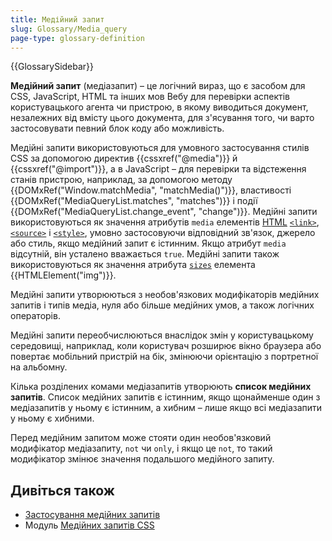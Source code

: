 ```yaml
---
title: Медійний запит
slug: Glossary/Media_query
page-type: glossary-definition
---
```


{{GlossarySidebar}}

**Медійний запит** (медіазапит) – це логічний вираз, що є засобом для CSS, JavaScript, HTML та інших мов Вебу для перевірки аспектів користувацького агента чи пристрою, в якому виводиться документ, незалежних від вмісту цього документа, для з'ясування того, чи варто застосовувати певний блок коду або можливість.

Медійні запити використовуються для умовного застосування стилів CSS за допомогою директив {{cssxref("@media")}} й {{cssxref("@import")}}, а в JavaScript – для перевірки та відстеження станів пристрою, наприклад, за допомогою методу {{DOMxRef("Window.matchMedia", "matchMedia()")}}, властивості {{DOMxRef("MediaQueryList.matches", "matches")}} і події {{DOMxRef("MediaQueryList.change_event", "change")}}. Медійні запити використовуються як значення атрибутів `media` елементів [HTML](/uk/docs/Web/HTML) [`<link>`](/uk/docs/Web/HTML/Element/link#media), [`<source>`](/uk/docs/Web/HTML/Element/source#media) і [`<style>`](/uk/docs/Web/HTML/Element/style#media), умовно застосовуючи відповідний зв'язок, джерело або стиль, якщо медійний запит є істинним. Якщо атрибут `media` відсутній, він усталено вважається `true`. Медійні запити також використовуються як значення атрибута [`sizes`](/uk/docs/Web/API/HTMLImageElement/sizes) елемента {{HTMLElement("img")}}.

Медійні запити утворюються з необов'язкових модифікаторів медійних запитів і типів медіа, нуля або більше медійних умов, а також логічних операторів.

Медійні запити переобчислюються внаслідок змін у користувацькому середовищі, наприклад, коли користувач розширює вікно браузера або повертає мобільний пристрій на бік, змінюючи орієнтацію з портретної на альбомну.

Кілька розділених комами медіазапитів утворюють **список медійних запитів**. Список медійних запитів є істинним, якщо щонайменше один з медіазапитів у ньому є істинним, а хибним – лише якщо всі медіазапити у ньому є хибними.

Перед медійним запитом може стояти один необов'язковий модифікатор медіазапиту, `not` чи `only`, і якщо це `not`, то такий модифікатор змінює значення подальшого медійного запиту.

## Дивіться також

- [Застосування медійних запитів](/uk/docs/Web/CSS/CSS_media_queries/Using_media_queries)
- Модуль [Медійних запитів CSS](/uk/docs/Web/CSS/CSS_media_queries/Using_media_queries)
